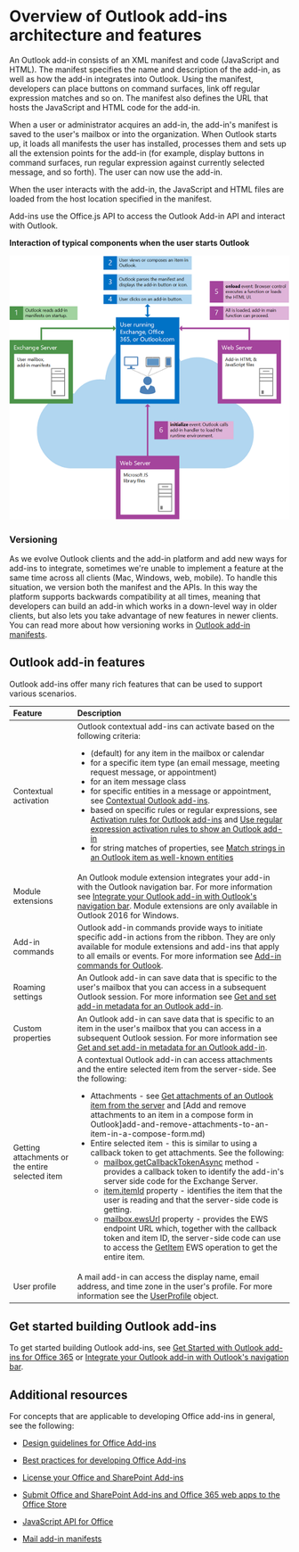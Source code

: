 
# Overview of Outlook add-ins architecture and features

An Outlook add-in consists of an XML manifest and code (JavaScript and HTML). The manifest specifies the name and description of the add-in, as well as how the add-in integrates into Outlook. Using the manifest, developers can place buttons on command surfaces, link off regular expression matches and so on. The manifest also defines the URL that hosts the JavaScript and HTML code for the add-in.

When a user or administrator acquires an add-in, the add-in's manifest is saved to the user's mailbox or into the organization. When Outlook starts up, it loads all manifests the user has installed, processes them and sets up all the extension points for the add-in (for example, display buttons in command surfaces, run regular expression against currently selected message, and so forth). The user can now use the add-in.

When the user interacts with the add-in, the JavaScript and HTML files are loaded from the host location specified in the manifest.

Add-ins use the Office.js API to access the Outlook Add-in API and interact with Outlook.


**Interaction of typical components when the user starts Outlook**

![Flow of events when starting Outlook mail app](../../images/olowawecon15_LoadingDOMAgaveRuntime.png)
### Versioning

As we evolve Outlook clients and the add-in platform and add new ways for add-ins to integrate, sometimes we're unable to implement a feature at the same time across all clients (Mac, Windows, web, mobile). To handle this situation, we version both the manifest and the APIs. In this way the platform supports backwards compatibility at all times, meaning that developers can build an add-in which works in a down-level way in older clients, but also lets you take advantage of new features in newer clients. You can read more about how versioning works in [Outlook add-in manifests](../outlook/manifests/manifests.md).


## Outlook add-in features

Outlook add-ins offer many rich features that can be used to support various scenarios.



|**Feature**|**Description**|
|:-----|:-----|
|Contextual activation|Outlook contextual add-ins can activate based on the following criteria:<ul><li>(default) for any item in the mailbox or calendar</li><li>for a specific item type (an email message, meeting request message, or appointment)</li><li>for an item message class</li><li>for specific entities in a message or appointment, see [Contextual Outlook add-ins](contextual-outlook-add-ins.md).</li><li>based on specific rules or regular expressions, see [Activation rules for Outlook add-ins](manifests/activation-rules.md) and [Use regular expression activation rules to show an Outlook add-in](use-regular-expressions-to-show-an-outlook-add-in.md)</li><li>for string matches of properties, see [Match strings in an Outlook item as well-known entities](match-strings-in-an-item-as-well-known-entities.md)</li></ul>|
|Module extensions|An Outlook module extension integrates your add-in with the Outlook navigation bar. For more information see [Integrate your Outlook add-in with Outlook's navigation bar](../outlook/extension-module-outlook-add-ins.md). Module extensions are only available in Outlook 2016 for Windows.|
|Add-in commands|Outlook add-in commands provide ways to initiate specific add-in actions from the ribbon. They are only available for module extensions and add-ins that apply to all emails or events. For more information see [Add-in commands for Outlook](../outlook/add-in-commands-for-outlook.md). |
|Roaming settings|An Outlook add-in can save data that is specific to the user's mailbox that you can access in a subsequent Outlook session. For more information see [Get and set add-in metadata for an Outlook add-in](../outlook/metadata-for-an-outlook-add-in.md). |
|Custom properties|An Outlook add-in can save data that is specific to an item in the user's mailbox that you can access in a subsequent Outlook session. For more information see [Get and set add-in metadata for an Outlook add-in](../outlook/metadata-for-an-outlook-add-in.md).|
|Getting attachments or the entire selected item|A contextual Outlook add-in can access attachments and the entire selected item from the server-side. See the following:<ul><li>Attachments - see [Get attachments of an Outlook item from the server](get-attachments-of-an-outlook-item.md) and [Add and remove attachments to an item in a compose form in Outlook]add-and-remove-attachments-to-an-item-in-a-compose-form.md)</li><li>Entire selected item - this is similar to using a callback token to get attachments. See the following:<ul><li>[mailbox.getCallbackTokenAsync](../../reference/outlook/Office.context.mailbox.md#getcallbacktokenasynccallback-usercontext) method - provides a callback token to identify the add-in's server side code for the Exchange Server.</li><li>[item.itemId](../../reference/outlook/Office.context.mailbox.item.md#nullable-itemid-string) property - identifies the item that the user is reading and that the server-side code is getting.</li><li>[mailbox.ewsUrl](../../reference/outlook/Office.context.mailbox.md#ewsurl-string) property - provides the EWS endpoint URL which, together with the callback token and item ID, the server-side code can use to access the [GetItem](http://msdn.microsoft.com/en-us/library/e3590b8b-c2a7-4dad-a014-6360197b68e4(Office.15).aspx) EWS operation to get the entire item.</li></ul></li></ul>|
|User profile|A mail add-in can access the display name, email address, and time zone in the user's profile. For more information see the [UserProfile](../../reference/outlook/Office.context.mailbox.userProfile.md) object.|

## Get started building Outlook add-ins

To get started building Outlook add-ins, see [Get Started with Outlook add-ins for Office 365](https://dev.outlook.com/MailAppsGettingStarted/GetStarted) or [Integrate your Outlook add-in with Outlook's navigation bar](../outlook/extension-module-outlook-add-ins.md).


## Additional resources

For concepts that are applicable to developing Office add-ins in general, see the following:

- [Design guidelines for Office Add-ins](../../docs/design/add-in-design.md)
    
- [Best practices for developing Office Add-ins](../../docs/design/add-in-development-best-practices.md)
    
- [License your Office and SharePoint Add-ins](http://msdn.microsoft.com/library/3e0e8ff6-66d6-44ff-b0c2-59108ebd9181%28Office.15%29.aspx)
    
- [Submit Office and SharePoint Add-ins and Office 365 web apps to the Office Store](http://msdn.microsoft.com/library/ff075782-1303-4517-91cc-b3d730e9b9ae%28Office.15%29.aspx)
    
- [JavaScript API for Office](http://msdn.microsoft.com/EN-US/library/fp142185%28v=office.15%29.aspx(Office.15).aspx)
    
- [Mail add-in manifests](../outlook/manifests/manifests.md)
    
